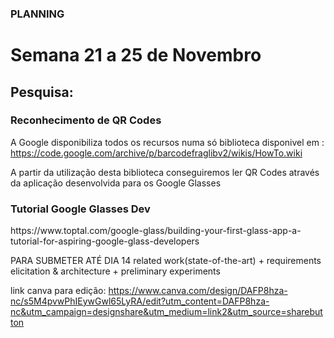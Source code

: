 ### PLANNING
# Semana 21 a 25 de Novembro
## Pesquisa:

### Reconhecimento de QR Codes 

A Google disponibiliza todos os recursos numa só biblioteca disponivel em : https://code.google.com/archive/p/barcodefraglibv2/wikis/HowTo.wiki
<p>A partir da utilização desta biblioteca conseguiremos ler QR Codes através da aplicação desenvolvida para os Google Glasses

### Tutorial Google Glasses Dev

<p>  https://www.toptal.com/google-glass/building-your-first-glass-app-a-tutorial-for-aspiring-google-glass-developers
  

PARA SUBMETER ATÉ DIA 14
related work(state-of-the-art) + requirements elicitation & architecture + preliminary experiments

link canva para edição:
https://www.canva.com/design/DAFP8hza-nc/s5M4pvwPhIEywGwl65LyRA/edit?utm_content=DAFP8hza-nc&utm_campaign=designshare&utm_medium=link2&utm_source=sharebutton

